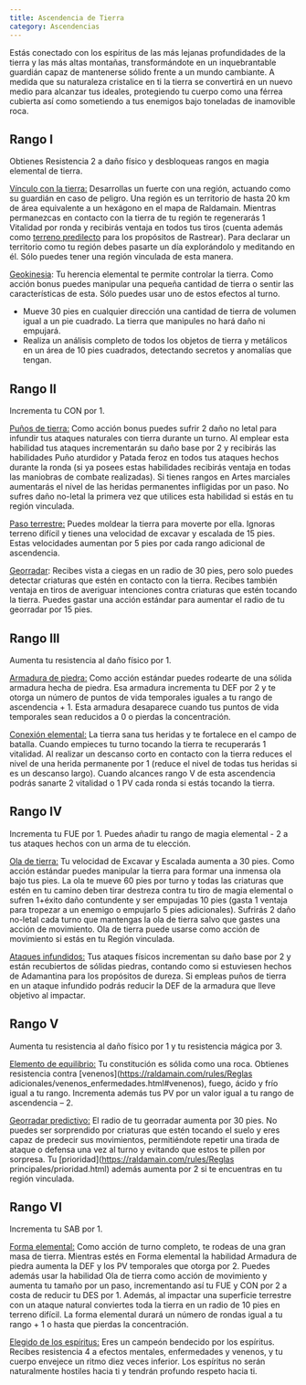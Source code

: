 ```yaml
---
title: Ascendencia de Tierra
category: Ascendencias
---
```


Estás conectado con los espíritus de las más lejanas profundidades de la tierra y las más altas montañas, transformándote en un inquebrantable guardián capaz de mantenerse sólido frente a un mundo cambiante. A medida que su naturaleza cristalice en ti la tierra se convertirá en un nuevo medio para alcanzar tus ideales, protegiendo tu cuerpo como una férrea cubierta así como sometiendo a tus enemigos bajo toneladas de inamovible roca.

## Rango I

Obtienes Resistencia 2 a daño físico y desbloqueas rangos en magia elemental de tierra.

<u>Vínculo con la tierra:</u> Desarrollas un fuerte con una región, actuando como su guardián en caso de peligro. Una región es un territorio de hasta 20 km de área equivalente a un hexágono en el mapa de Raldamain. Mientras permanezcas en contacto con la tierra de tu región te regenerarás 1 Vitalidad por ronda y recibirás ventaja en todos tus tiros (cuenta además como [terreno predilecto](https://raldamain.com/rules/Rangos/Combate/rastrear.html#rango-i) para los propósitos de Rastrear). Para declarar un territorio como tu región debes pasarte un día explorándolo y meditando en él. Sólo puedes tener una región vinculada de esta manera.

<u>Geokinesia</u>: Tu herencia elemental te permite controlar la tierra. Como acción bonus puedes manipular una pequeña cantidad de tierra o sentir las características de esta. Sólo puedes usar uno de estos efectos al turno.

- Mueve 30 pies en cualquier dirección una cantidad de tierra de volumen igual a un pie cuadrado. La tierra que manipules no hará daño ni empujará. 
- Realiza un análisis completo de todos los objetos de tierra y metálicos en un área de 10 pies cuadrados, detectando secretos y anomalías que tengan.

## Rango II

Incrementa tu CON por 1.

<u>Puños de tierra:</u> Como acción bonus puedes sufrir 2 daño no letal para infundir tus ataques naturales con tierra durante un turno. Al emplear esta habilidad tus ataques incrementarán su daño base por 2 y recibirás las habilidades Puño aturdidor y Patada feroz en todos tus ataques hechos durante la ronda (si ya posees estas habilidades recibirás ventaja en todas las maniobras de combate realizadas). Si tienes rangos en Artes marciales aumentarás el nivel de las heridas permanentes infligidas por un paso. No sufres daño no-letal la primera vez que utilices esta habilidad si estás en tu región vinculada.

<u>Paso terrestre:</u> Puedes moldear la tierra para moverte por ella. Ignoras terreno difícil y tienes una velocidad de excavar y escalada de 15 pies. Estas velocidades aumentan por 5 pies por cada rango adicional de ascendencia.

<u>Georradar</u>: Recibes vista a ciegas en un radio de 30 pies, pero solo puedes detectar criaturas que estén en contacto con la tierra. Recibes también ventaja en tiros de averiguar intenciones contra criaturas que estén tocando la tierra. Puedes gastar una acción estándar para aumentar el radio de tu georradar por 15 pies.

## Rango III 

Aumenta tu resistencia al daño físico por 1.

<u>Armadura de piedra:</u> Como acción estándar puedes rodearte de una sólida armadura hecha de piedra. Esa armadura incrementa tu DEF por 2 y te otorga un número de puntos de vida temporales iguales a tu rango de ascendencia + 1. Esta armadura desaparece cuando tus puntos de vida temporales sean reducidos a 0 o pierdas la concentración.

<u>Conexión elemental:</u> La tierra sana tus heridas y te fortalece en el campo de batalla. Cuando empieces tu turno tocando la tierra te recuperarás 1 vitalidad. Al realizar un descanso corto en contacto con la tierra reduces el nivel de una herida permanente por 1 (reduce el nivel de todas tus heridas si es un descanso largo). Cuando alcances rango V de esta ascendencia podrás sanarte 2 vitalidad o 1 PV cada ronda si estás tocando la tierra.

## Rango IV 

Incrementa tu FUE por 1. Puedes añadir tu rango de magia elemental - 2 a tus ataques hechos con un arma de tu elección.

<u>Ola de tierra:</u> Tu velocidad de Excavar y Escalada aumenta a 30 pies. Como acción estándar puedes manipular la tierra para formar una inmensa ola bajo tus pies. La ola te mueve 60 pies por turno y todas las criaturas que estén en tu camino deben tirar destreza contra tu tiro de magia elemental o sufren 1+éxito daño contundente y ser empujadas 10 pies (gasta 1 ventaja para tropezar a un enemigo o empujarlo 5 pies adicionales). Sufrirás 2 daño no-letal cada turno que mantengas la ola de tierra salvo que gastes una acción de movimiento. Ola de tierra puede usarse como acción de movimiento si estás en tu Región vinculada.

<u>Ataques infundidos:</u> Tus ataques físicos incrementan su daño base por 2 y están recubiertos de sólidas piedras, contando como si estuviesen hechos de Adamantina para los propósitos de dureza. Si empleas puños de tierra en un ataque infundido podrás reducir la DEF de la armadura que lleve objetivo al impactar.

## Rango V

Aumenta tu resistencia al daño físico por 1 y tu resistencia mágica por 3.

<u>Elemento de equilibrio:</u> Tu constitución es sólida como una roca. Obtienes resistencia contra [venenos](https://raldamain.com/rules/Reglas adicionales/venenos_enfermedades.html#venenos), fuego, ácido y frío igual a tu rango. Incrementa además tus PV por un valor igual a tu rango de ascendencia – 2.

<u>Georradar predictivo:</u> El radio de tu georradar aumenta por 30 pies. No puedes ser sorprendido por criaturas que estén tocando el suelo y eres capaz de predecir sus movimientos, permitiéndote repetir una tirada de ataque o defensa una vez al turno y evitando que estos te pillen por sorpresa. Tu [prioridad](https://raldamain.com/rules/Reglas principales/prioridad.html) además aumenta por 2 si te encuentras en tu región vinculada.

## Rango VI

Incrementa tu SAB por 1.

<u>Forma elemental:</u> Como acción de turno completo, te rodeas de una gran masa de tierra. Mientras estés en Forma elemental la habilidad Armadura de piedra aumenta la DEF y los PV temporales que otorga por 2. Puedes además usar la habilidad Ola de tierra como acción de movimiento y aumenta tu tamaño por un paso, incrementando así tu FUE y CON por 2 a costa de reducir tu DES por 1. Además, al impactar una superficie terrestre con un ataque natural conviertes toda la tierra en un radio de 10 pies en terreno difícil. La forma elemental durará un número de rondas igual a tu rango + 1 o hasta que pierdas la concentración.

<u>Elegido de los espíritus:</u> Eres un campeón bendecido por los espíritus. Recibes resistencia 4 a efectos mentales, enfermedades y venenos, y tu cuerpo envejece un ritmo diez veces inferior. Los espíritus no serán naturalmente hostiles hacia ti y tendrán profundo respeto hacia ti.